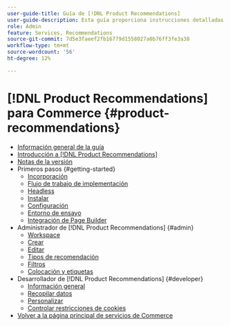 ```yaml
---
user-guide-title: Guía de [!DNL Product Recommendations]
user-guide-description: Esta guía proporciona instrucciones detalladas para usar  [!DNL Product Recommendations] de Adobe Commerce.
role: Admin
feature: Services, Recommendations
source-git-commit: 7d5e3faeef2fb16779d1558027a0b76ff3fe3a38
workflow-type: tm+mt
source-wordcount: '56'
ht-degree: 12%

---
```


# [!DNL Product Recommendations] para Commerce {#product-recommendations}

- [Información general de la guía](guide-overview.md)
- [Introducción a  [!DNL Product Recommendations]](overview.md)
- [Notas de la versión](release-notes.md)
- Primeros pasos {#getting-started}
   - [Incorporación](onboarding.md)
   - [Flujo de trabajo de implementación](implementation-workflow.md)
   - [Headless](headless.md)
   - [Instalar](install-configure.md)
   - [Configuración](settings.md)
   - [Entorno de ensayo](staging-environment.md)
   - [Integración de Page Builder](page-builder.md)
- Administrador de [!DNL Product Recommendations] {#admin}
   - [Workspace](workspace.md)
   - [Crear](create.md)
   - [Editar](edit.md)
   - [Tipos de recomendación](type.md)
   - [Filtros](filters.md)
   - [Colocación y etiquetas](placement.md)
- Desarrollador de [!DNL Product Recommendations] {#developer}
   - [Información general](development-overview.md)
   - [Recopilar datos](events.md)
   - [Personalizar](customize.md)
   - [Controlar restricciones de cookies](setting-cookie.md)
- [Volver a la página principal de servicios de Commerce](https://experienceleague.adobe.com/docs/commerce/user-guides/home.html)
